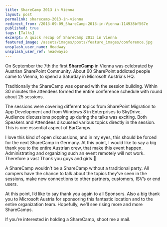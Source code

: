 ```yaml
---
title: ShareCamp 2013 in Vienna
layout: post
permalink: sharecamp-2013-in-vienna
redirect_from: /2013-09-09_ShareCamp-2013-in-Vienna-114938bf567e
published: true
tags: [Talks]
excerpt: A quick recap of ShareCamp 2013 in Vienna
featured_image: /assets/images/posts/feature_images/conference.jpg
unsplash_user_name: Headway
unsplash_user_ref: headwayio
---
```


On September the 7th the first **ShareCamp** in Vienna was celebrated by Austrian SharePoint Community. About 60 SharePoint addicted people came to Vienna, to spend a Saturday in Microsoft Austria's HQ.

Traditionally the ShareCamp was opened with the session building. Within 30 minutes the attendees formed the entire conference schedule with round about 25 sessions.

The sessions were covering different topics from SharePoint Migration to App Development and from Windows 8 in Enterprises to SkyDrive. Audience discussions popping up during the talks was exciting. Both Speakers and Attendees discussed various topics directly in the session. This is one essential aspect of BarCamps.

I love this kind of open discussions, and in my eyes, this should be forced for the next ShareCamp in Germany. At this point, I would like to say a big thank you to the entire Austrian crew, that make this event happen. Administrating and organizing such an event remotely will not work. Therefore a vast Thank you guys and girls 🙂

A ShareCamp wouldn’t be a ShareCamp without a traditional party. All campers have the chance to talk about the topics they’ve seen in the sessions, make new connections to other partners, customers, ISV’s or end users.

At this point, I’d like to say thank you again to all Sponsors. Also a big thank you to Microsoft Austria for sponsoring this fantastic location and to the entire organization team. Hopefully, we’ll see rising more and more ShareCamps.

If you’re interested in holding a ShareCamp, shoot me a mail.
